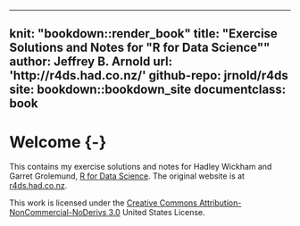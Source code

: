 
---
knit: "bookdown::render_book"
title: "Exercise Solutions and Notes for \"R for Data Science\""
author: Jeffrey B. Arnold
url: 'http\://r4ds.had.co.nz/'
github-repo: jrnold/r4ds
site: bookdown::bookdown_site
documentclass: book
---

# Welcome {-}

This contains my exercise solutions and notes for Hadley Wickham and Garret Grolemund, [R for Data Science](http://amzn.to/2aHLAQ1). The original website is at [r4ds.had.co.nz](http://r4ds.had.co.nz/).

This work is licensed under the [Creative Commons Attribution-NonCommercial-NoDerivs 3.0](http://creativecommons.org/licenses/by-nc-nd/3.0/us/) United States License. 
